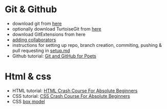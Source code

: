 # Git & Github

* download git from [here](https://git-scm.com/download/win)
* optionally download TurtoiseGit from [here](https://git-scm.com/download/win)
* download GitExtensions from here 
* [adding collaborators](https://stackoverflow.com/questions/7920320/adding-a-collaborator-to-my-free-github-account) 
* instructions for setting up repo, branch creation, commiting, pushing & pull requesting in [setup.md](https://github.com/Ranapop/web-course/blob/master/weeks/week-1/setup.md)
* Github tutorial: [Git and GitHub for Poets](https://www.youtube.com/playlist?list=PLRqwX-V7Uu6ZF9C0YMKuns9sLDzK6zoiV) 

# Html & css
* HTML tutorial: [HTML Crash Course For Absolute Beginners](https://www.youtube.com/watch?v=UB1O30fR-EE)
* CSS tutorial: [CSS Crash Course For Absolute Beginners](https://www.youtube.com/watch?v=yfoY53QXEnI)
* CSS [box model](https://www.w3schools.com/css/css_boxmodel.asp)
